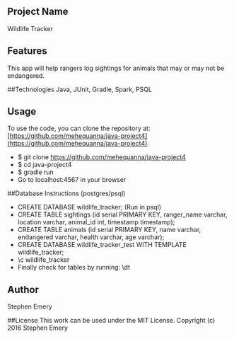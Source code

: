 ## Project Name
Wildlife Tracker

## Features
This app will help rangers log sightings for animals that may or may not be endangered.

##Technologies
Java, JUnit, Gradle, Spark, PSQL

## Usage
To use the code, you can clone the repository at: [https://github.com/mehequanna/java-project4](https://github.com/mehequanna/java-project4).
* $ git clone https://github.com/mehequanna/java-project4
* $ cd java-project4
* $ gradle run
* Go to localhost:4567 in your browser

##Database Instructions (postgres/psql)
* CREATE DATABASE wildlife_tracker; (Run in psql)
* CREATE TABLE sightings (id serial PRIMARY KEY, ranger_name varchar, location varchar, animal_id int, timestamp timestamp);
* CREATE TABLE animals (id serial PRIMARY KEY, name varchar, endangered varchar, health varchar, age varchar);
* CREATE DATABASE wildlife_tracker_test WITH TEMPLATE wildlife_tracker;
* \c wildlife_tracker
* Finally check for tables by running: \dt


## Author
Stephen Emery

##License
This work can be used under the MIT License.
Copyright (c) 2016 Stephen Emery
